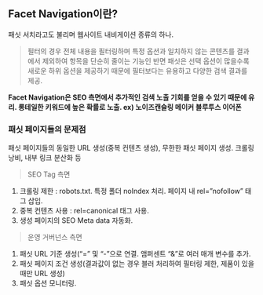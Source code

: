 ## Facet Navigation이란?
패싯 서치라고도 불리며 웹사이트 내비게이션 종류의 하나.
> 필터의 경우 전체 내용을 필터링하며 특정 옵션과 일치하지 않는 콘텐츠를 결과에서 제외하여 항목을 단순히 줄이는 기능인 반면 패싯은 선택 옵션이 많을수록 새로운 하위 옵션을 제공하기 때문에 필터보다는 유용하고 다양한 검색 결과를 제공.

**Facet Navigation은 SEO 측면에서 추가적인 검색 노출 기회를 얻을 수 있기 때문에 유리. 롱테일한 키워드에 높은 확률로 노출. ex) 노이즈캔슬링 메이커 블루투스 이어폰**

### 패싯 페이지들의 문제점
패싯 페이지들의 동일한 URL 생성(중복 컨텐츠 생성), 무한한 패싯 페이지 생성.
크롤링 낭비, 내부 링크 분산화 등
> SEO Tag 측면
1. 크롤링 제한 : robots.txt. 특정 폴더 noIndex 처리. 페이지 내 rel=”nofollow” 태그 삽입.
2. 중복 컨텐츠 사용 : rel=canonical 태그 사용.
3. 생성 페이지의 SEO Meta data 자동화.
> 운영 거버넌스 측면
1. 패싯 URL 기준 생성(“=” 및 “-”으로 연결. 앰퍼센트 “&”로 여러 매개 변수를 추가.
2. 패싯 페이지 조건 생성(결과값이 없는 경우 블러 처리하여 필터링 제한, 제품이 있을 때만 URL 생성)
3. 패싯 옵션 모니터링.
